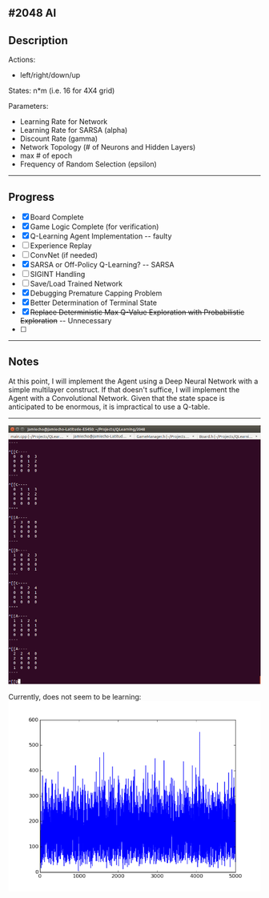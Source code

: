 #2048 AI
---
## Description
Actions:
- left/right/down/up

States:
n\*m (i.e. 16 for 4X4 grid)

Parameters:
- Learning Rate for Network
- Learning Rate for SARSA (alpha)
- Discount Rate (gamma)
- Network Topology (# of Neurons and Hidden Layers)
- max # of epoch
- Frequency of Random Selection (epsilon)
---
## Progress

- [x] Board Complete
- [x] Game Logic Complete (for verification)
- [x] Q-Learning Agent Implementation -- faulty
- [ ] Experience Replay
- [ ] ConvNet (if needed)
- [x] SARSA or Off-Policy Q-Learning? -- SARSA
- [ ] SIGINT Handling
- [ ] Save/Load Trained Network
- [x] Debugging Premature Capping Problem
- [x] Better Determination of Terminal State
- [x] ~~Replace Deterministic Max Q-Value Exploration with Probabilistic Exploration~~ -- Unnecessary
- [ ]

---
## Notes

At this point, I will implement the Agent using a Deep Neural Network
with a simple multilayer construct.
If that doesn't suffice, I will implement the Agent with a Convolutional Network.
Given that the state space is anticipated to be enormous, it is impractical to use a Q-table.

---
![Running](images/game.png)

Currently, does not seem to be learning:
![Scores](images/scores.png)
